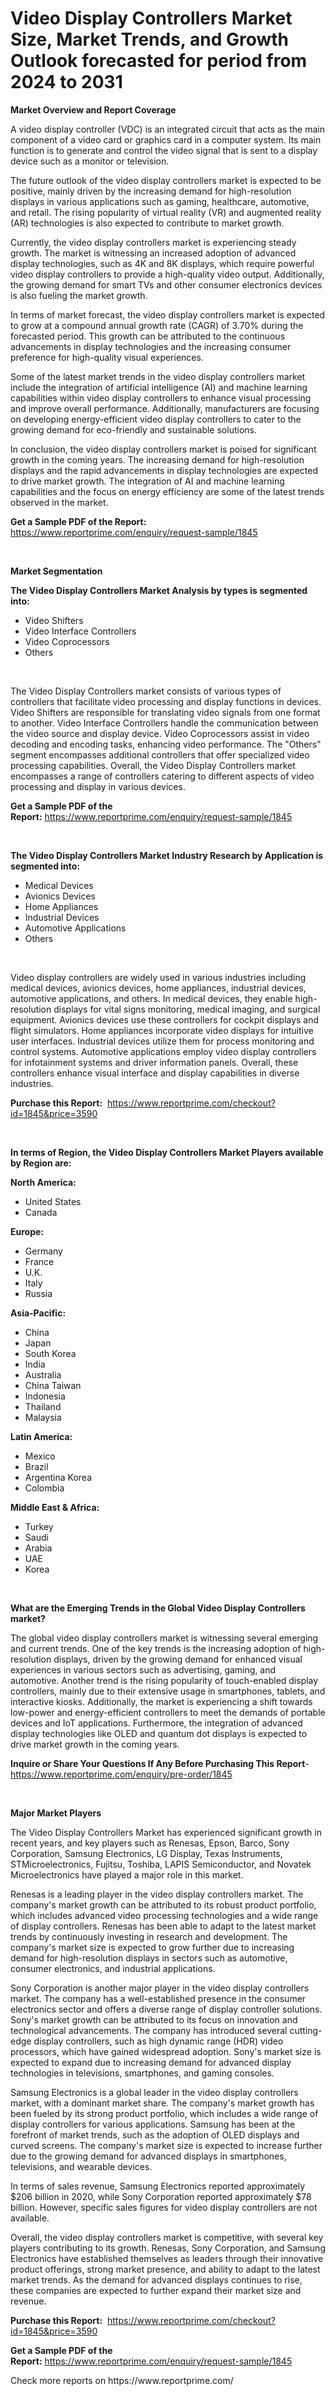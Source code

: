 <p><h1>Video Display Controllers Market Size, Market Trends, and Growth Outlook forecasted for period from 2024 to 2031</h1></p><p><strong>Market Overview and Report Coverage</strong></p>
<p><p>A video display controller (VDC) is an integrated circuit that acts as the main component of a video card or graphics card in a computer system. Its main function is to generate and control the video signal that is sent to a display device such as a monitor or television.</p><p>The future outlook of the video display controllers market is expected to be positive, mainly driven by the increasing demand for high-resolution displays in various applications such as gaming, healthcare, automotive, and retail. The rising popularity of virtual reality (VR) and augmented reality (AR) technologies is also expected to contribute to market growth.</p><p>Currently, the video display controllers market is experiencing steady growth. The market is witnessing an increased adoption of advanced display technologies, such as 4K and 8K displays, which require powerful video display controllers to provide a high-quality video output. Additionally, the growing demand for smart TVs and other consumer electronics devices is also fueling the market growth.</p><p>In terms of market forecast, the video display controllers market is expected to grow at a compound annual growth rate (CAGR) of 3.70% during the forecasted period. This growth can be attributed to the continuous advancements in display technologies and the increasing consumer preference for high-quality visual experiences.</p><p>Some of the latest market trends in the video display controllers market include the integration of artificial intelligence (AI) and machine learning capabilities within video display controllers to enhance visual processing and improve overall performance. Additionally, manufacturers are focusing on developing energy-efficient video display controllers to cater to the growing demand for eco-friendly and sustainable solutions.</p><p>In conclusion, the video display controllers market is poised for significant growth in the coming years. The increasing demand for high-resolution displays and the rapid advancements in display technologies are expected to drive market growth. The integration of AI and machine learning capabilities and the focus on energy efficiency are some of the latest trends observed in the market.</p></p>
<p><strong>Get a Sample PDF of the Report:</strong> <a href="https://www.reportprime.com/enquiry/request-sample/1845">https://www.reportprime.com/enquiry/request-sample/1845</a></p>
<p>&nbsp;</p>
<p><strong>Market Segmentation</strong></p>
<p><strong>The Video Display Controllers Market Analysis by types is segmented into:</strong></p>
<p><ul><li>Video Shifters</li><li>Video Interface Controllers</li><li>Video Coprocessors</li><li>Others</li></ul></p>
<p>&nbsp;</p>
<p><p>The Video Display Controllers market consists of various types of controllers that facilitate video processing and display functions in devices. Video Shifters are responsible for translating video signals from one format to another. Video Interface Controllers handle the communication between the video source and display device. Video Coprocessors assist in video decoding and encoding tasks, enhancing video performance. The "Others" segment encompasses additional controllers that offer specialized video processing capabilities. Overall, the Video Display Controllers market encompasses a range of controllers catering to different aspects of video processing and display in various devices.</p></p>
<p><strong>Get a Sample PDF of the Report:</strong>&nbsp;<a href="https://www.reportprime.com/enquiry/request-sample/1845">https://www.reportprime.com/enquiry/request-sample/1845</a></p>
<p>&nbsp;</p>
<p><strong>The Video Display Controllers Market Industry Research by Application is segmented into:</strong></p>
<p><ul><li>Medical Devices</li><li>Avionics Devices</li><li>Home Appliances</li><li>Industrial Devices</li><li>Automotive Applications</li><li>Others</li></ul></p>
<p>&nbsp;</p>
<p><p>Video display controllers are widely used in various industries including medical devices, avionics devices, home appliances, industrial devices, automotive applications, and others. In medical devices, they enable high-resolution displays for vital signs monitoring, medical imaging, and surgical equipment. Avionics devices use these controllers for cockpit displays and flight simulators. Home appliances incorporate video displays for intuitive user interfaces. Industrial devices utilize them for process monitoring and control systems. Automotive applications employ video display controllers for infotainment systems and driver information panels. Overall, these controllers enhance visual interface and display capabilities in diverse industries.</p></p>
<p><strong>Purchase this Report:</strong>&nbsp; <a href="https://www.reportprime.com/checkout?id=1845&price=3590">https://www.reportprime.com/checkout?id=1845&price=3590</a></p>
<p>&nbsp;</p>
<p><strong>In terms of Region, the Video Display Controllers Market Players available by Region are:</strong></p>
<p>
    <p> <strong> North America: </strong>
        <ul>
            <li>United States</li>
            <li>Canada</li>
        </ul>
        </p> 
    <p> <strong> Europe: </strong>
        <ul>
            <li>Germany</li>
            <li>France</li>
            <li>U.K.</li>
            <li>Italy</li>
            <li>Russia</li>
        </ul>
        </p> 
    <p> <strong> Asia-Pacific: </strong>
        <ul>
            <li>China</li>
            <li>Japan</li>
            <li>South Korea</li>
            <li>India</li>
            <li>Australia</li>
            <li>China Taiwan</li>
            <li>Indonesia</li>
            <li>Thailand</li>
            <li>Malaysia</li>
        </ul>
        </p> 
    <p> <strong> Latin America: </strong>
        <ul>
            <li>Mexico</li>
            <li>Brazil</li>
            <li>Argentina Korea</li>
            <li>Colombia</li>
        </ul>
        </p> 
    <p> <strong> Middle East & Africa: </strong>
        <ul>
            <li>Turkey</li>
            <li>Saudi</li>
            <li>Arabia</li>
            <li>UAE</li>
            <li>Korea</li>
        </ul>
    </p>
    </p>
<p>&nbsp;</p>
<p><strong>What are the Emerging Trends in the Global Video Display Controllers market?</strong></p>
<p><p>The global video display controllers market is witnessing several emerging and current trends. One of the key trends is the increasing adoption of high-resolution displays, driven by the growing demand for enhanced visual experiences in various sectors such as advertising, gaming, and automotive. Another trend is the rising popularity of touch-enabled display controllers, mainly due to their extensive usage in smartphones, tablets, and interactive kiosks. Additionally, the market is experiencing a shift towards low-power and energy-efficient controllers to meet the demands of portable devices and IoT applications. Furthermore, the integration of advanced display technologies like OLED and quantum dot displays is expected to drive market growth in the coming years.</p></p>
<p><strong>Inquire or Share Your Questions If Any Before Purchasing This Report</strong>- <a href="https://www.reportprime.com/enquiry/pre-order/1845">https://www.reportprime.com/enquiry/pre-order/1845</a></p>
<p>&nbsp;</p>
<p><strong>Major Market Players</strong></p>
<p><p>The Video Display Controllers Market has experienced significant growth in recent years, and key players such as Renesas, Epson, Barco, Sony Corporation, Samsung Electronics, LG Display, Texas Instruments, STMicroelectronics, Fujitsu, Toshiba, LAPIS Semiconductor, and Novatek Microelectronics have played a major role in this market.</p><p>Renesas is a leading player in the video display controllers market. The company's market growth can be attributed to its robust product portfolio, which includes advanced video processing technologies and a wide range of display controllers. Renesas has been able to adapt to the latest market trends by continuously investing in research and development. The company's market size is expected to grow further due to increasing demand for high-resolution displays in sectors such as automotive, consumer electronics, and industrial applications.</p><p>Sony Corporation is another major player in the video display controllers market. The company has a well-established presence in the consumer electronics sector and offers a diverse range of display controller solutions. Sony's market growth can be attributed to its focus on innovation and technological advancements. The company has introduced several cutting-edge display controllers, such as high dynamic range (HDR) video processors, which have gained widespread adoption. Sony's market size is expected to expand due to increasing demand for advanced display technologies in televisions, smartphones, and gaming consoles.</p><p>Samsung Electronics is a global leader in the video display controllers market, with a dominant market share. The company's market growth has been fueled by its strong product portfolio, which includes a wide range of display controllers for various applications. Samsung has been at the forefront of market trends, such as the adoption of OLED displays and curved screens. The company's market size is expected to increase further due to the growing demand for advanced displays in smartphones, televisions, and wearable devices.</p><p>In terms of sales revenue, Samsung Electronics reported approximately $206 billion in 2020, while Sony Corporation reported approximately $78 billion. However, specific sales figures for video display controllers are not available.</p><p>Overall, the video display controllers market is competitive, with several key players contributing to its growth. Renesas, Sony Corporation, and Samsung Electronics have established themselves as leaders through their innovative product offerings, strong market presence, and ability to adapt to the latest market trends. As the demand for advanced displays continues to rise, these companies are expected to further expand their market size and revenue.</p></p>
<p><strong>Purchase this Report:</strong>&nbsp;&nbsp;<a href="https://www.reportprime.com/checkout?id=1845&price=3590">https://www.reportprime.com/checkout?id=1845&price=3590</a></p>
<p></p>
<p><strong>Get a Sample PDF of the Report:</strong>&nbsp;<a href="https://www.reportprime.com/enquiry/request-sample/1845">https://www.reportprime.com/enquiry/request-sample/1845</a></p>
<p>Check more reports on https://www.reportprime.com/</p>